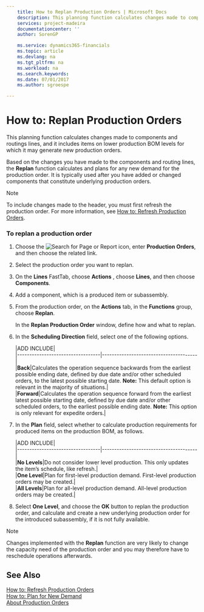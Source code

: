 ```yaml
---
    title: How to Replan Production Orders | Microsoft Docs
    description: This planning function calculates changes made to components and routings lines, and it includes items on lower production BOM levels for which it may generate new production orders.
    services: project-madeira
    documentationcenter: ''
    author: SorenGP

    ms.service: dynamics365-financials
    ms.topic: article
    ms.devlang: na
    ms.tgt_pltfrm: na
    ms.workload: na
    ms.search.keywords:
    ms.date: 07/01/2017
    ms.author: sgroespe

---
```

# How to: Replan Production Orders
This planning function calculates changes made to components and routings lines, and it includes items on lower production BOM levels for which it may generate new production orders.  
  
 Based on the changes you have made to the components and routing lines, the **Replan** function calculates and plans for any new demand for the production order. It is typically used after you have added or changed components that constitute underlying production orders.  
  
> [!NOTE]  
>  To include changes made to the header, you must first refresh the production order. For more information, see [How to: Refresh Production Orders](../how-to-refresh-production-orders.md).  
  
### To replan a production order  
  
1.  Choose the ![Search for Page or Report](media/ui-search/search_small.png "Search for Page or Report icon") icon, enter **Production Orders**, and then choose the related link.  
  
2.  Select the production order you want to replan.  
  
3.  On the **Lines** FastTab, choose **Actions** , choose **Lines**, and then choose **Components**.  
  
4.  Add a component, which is a produced item or subassembly.  
  
5.  From the production order, on the **Actions** tab, in the **Functions** group, choose **Replan**.  
  
     In the **Replan Production Order** window, define how and what to replan.  
  
6.  In the **Scheduling Direction** field, select one of the following options.  
  
    |ADD INCLUDE<!--[!INCLUDE[bp_tableoption](../../includes/bp_tabledescription_md.md)]-->|  
    |----------------------------------|---------------------------------------|  
    |**Back**|Calculates the operation sequence backwards from the earliest possible ending date, defined by due date and/or other scheduled orders, to the latest possible starting date. **Note:**  This default option is relevant in the majority of situations.|  
    |**Forward**|Calculates the operation sequence forward from the earliest latest possible starting date, defined by due date and/or other scheduled orders, to the earliest possible ending date. **Note:**  This option is only relevant for expedite orders.|  
  
7.  In the **Plan** field, select whether to calculate production requirements for produced items on the production BOM, as follows.  
  
    |ADD INCLUDE<!--[!INCLUDE[bp_tableoption](../../includes/bp_tabledescription_md.md)]-->|  
    |----------------------------------|---------------------------------------|  
    |**No Levels**|Do not consider lower level production. This only updates the item’s schedule, like refresh.|  
    |**One Level**|Plan for first-level production demand. First-level production orders may be created.|  
    |**All Levels**|Plan for all-level production demand. All-level production orders may be created.|  
  
8.  Select **One Level**, and choose the **OK** button to replan the production order, and calculate and create a new underlying production order for the introduced subassembly, if it is not fully available.  
  
> [!NOTE]  
>  Changes implemented with the **Replan** function are very likely to change the capacity need of the production order and you may therefore have to reschedule operations afterwards.  
  
## See Also  
 [How to: Refresh Production Orders](../how-to-refresh-production-orders.md)   
 [How to: Plan for New Demand](../how-to-plan-for-new-demand.md)   
 [About Production Orders](../about-production-orders.md)